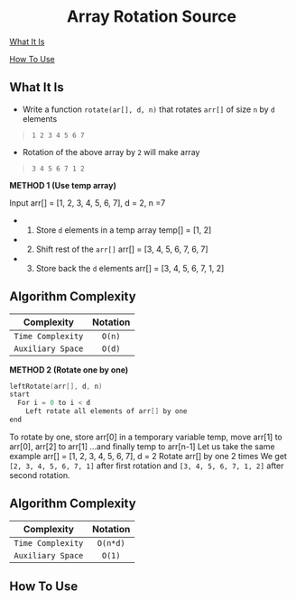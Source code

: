 <h1 align="center">Array Rotation Source </h1>

[What It Is](#what-it-is)

[How To Use](#how-to-use)

## What It Is

* Write a function `rotate(ar[], d, n)` that rotates `arr[]` of size `n` by `d` elements

> `1 2 3 4 5 6 7`

* Rotation of the above array by `2` will make array

> `3 4 5 6 7 1 2`

**METHOD 1 (Use temp array)**

Input arr[] = [1, 2, 3, 4, 5, 6, 7], d = 2, n =7

* 1) Store `d` elements in a temp array
   temp[] = [1, 2]
* 2) Shift rest of the `arr[]`
   arr[] = [3, 4, 5, 6, 7, 6, 7]
* 3) Store back the `d` elements
   arr[] = [3, 4, 5, 6, 7, 1, 2]

Algorithm Complexity
--------------------------

| Complexity		    | Notation  |
| ----------------- |:---------:|
| `Time Complexity`	| `O(n)`    |
| `Auxiliary Space` | `O(d)`    |


**METHOD 2 (Rotate one by one)**

```go
leftRotate(arr[], d, n)
start
  For i = 0 to i < d
    Left rotate all elements of arr[] by one
end
```

To rotate by one, store arr[0] in a temporary variable temp, move arr[1] to arr[0], arr[2] to arr[1] …and finally temp to arr[n-1]
Let us take the same example arr[] = [1, 2, 3, 4, 5, 6, 7], d = 2
Rotate arr[] by one 2 times
We get `[2, 3, 4, 5, 6, 7, 1]` after first rotation and `[3, 4, 5, 6, 7, 1, 2]` after second rotation.

Algorithm Complexity
--------------------------

| Complexity		    | Notation  |
| ----------------- |:---------:|
| `Time Complexity`	| `O(n*d)`  |
| `Auxiliary Space` | `O(1)`    |


## How To Use

